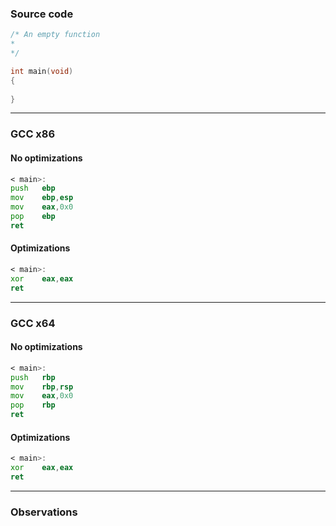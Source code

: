 ### Source code

```c
/* An empty function
*
*/

int main(void)
{
    
}
```

---

### GCC x86

#### No optimizations
```asm
< main>:
push   ebp
mov    ebp,esp
mov    eax,0x0
pop    ebp
ret    
```

#### Optimizations
```asm
< main>:
xor    eax,eax
ret    
```

---

### GCC x64

#### No optimizations
```asm
< main>:
push   rbp
mov    rbp,rsp
mov    eax,0x0
pop    rbp
ret    
```

#### Optimizations
```asm
< main>:
xor    eax,eax
ret    
```

---

### Observations
